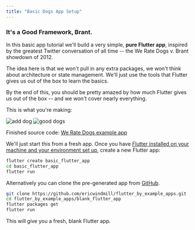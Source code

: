 ```yaml
---
title: "Basic Dogs App Setup"
---
```


### It's a Good Framework, Brant.

In this basic app tutorial we'll build a very simple, **pure Flutter app**, inspired by the greatest Twitter conversation of all time -- the We Rate Dogs v. Brant showdown of 2012.

The idea here is that we won't pull in any extra packages, we won't think about architecture or state management. We'll just use the tools that Flutter gives us out of the box to learn the basics.

By the end of this, you should be pretty amazed by how much Flutter gives us out of the box -- and we won't cover nearly everything.

This is what you're making:

![add dog](https://res.cloudinary.com/ericwindmill/image/upload/c_scale,w_300/v1520699901/flutter_by_example/new_dog.gif)
![good dogs](https://res.cloudinary.com/ericwindmill/image/upload/c_scale,w_300/v1520699902/flutter_by_example/good_dogs.gif)

Finished source code: [We Rate Dogs example app](https://github.com/ericwindmill/flutter_by_example_apps)

We'll just start this from a fresh app. Once you have [Flutter installed on your machine and your environment set up](https://flutter.io), create a new Flutter app:

```bash
flutter create basic_flutter_app
cd basic_flutter_app
flutter run
```

Alternatively you can clone the pre-generated app from [GitHub](https://github.com/ericwindmill/flutter_by_example_apps).

```bash
git clone https://github.com/ericwindmill/flutter_by_example_apps.git
cd flutter_by_example_apps/blank_flutter_app
flutter packages get
flutter run
```

This will give you a fresh, blank Flutter app.
